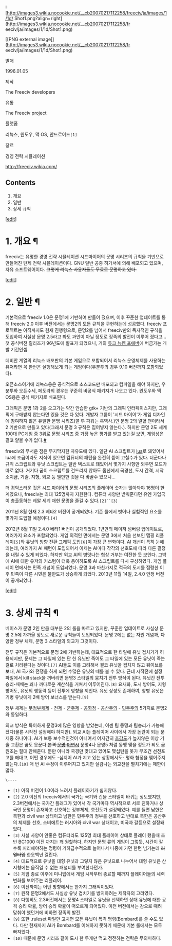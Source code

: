 ![http://images3.wikia.nocookie.net/__cb20070217112258/freeciv/ja/images/1/1d/
Shot1.png?align=right](http://images3.wikia.nocookie.net/__cb20070217112258/fr
eeciv/ja/images/1/1d/Shot1.png)

[[PNG external image]](http://images3.wikia.nocookie.net/__cb20070217112258/fr
eeciv/ja/images/1/1d/Shot1.png)

발매

1996.01.05

제작

The Freeciv developers

유통

The Freeciv project

플랫폼

리눅스, 윈도우, 맥 OS, 안드로이드`[1]`

장르

경영 전략 시뮬레이션

<http://freeciv.wikia.com/>

  

## Contents

    

1. 개요 
2. 일반 
3. 상세 규칙 

[[edit](http://rigvedawiki.net/r1/wiki.php/freeciv?action=edit&section=1)]

# 1. 개요 ¶

freeciv는 유명한 경영 전략 시뮬레이션 시드마이어의 문명 시리즈의 규칙을 기반으로 만들어진 턴제 전략 시뮬레이션이다. GNU 일반 공중
허가서에 의해 배포되고 있으며, 자유 소프트웨어이다. <del>그렇게 리눅스 사용자들도 무료로 문명하고 있다.</del>

  

[[edit](http://rigvedawiki.net/r1/wiki.php/freeciv?action=edit&section=2)]

# 2. 일반 ¶

기본적으로 freeciv 1.0은 문명1에 기반하여 만들어 졌으며, 이후 꾸준한 업데이트를 통해 freeciv 2.0 이후 버전에서는
문명2의 모든 규칙을 구현하는데 성공했다. freeciv 프로젝트는 아직까지도 현재 진행형으로, 문명2를 넘어서 freeciv만의 독자적인
규칙을 도입하여 사실상 문명 2.5라고 봐도 과언이 아닐 정도로 장족의 발전이 이루어 졌다고... 첫 공식버전 릴리즈가 96년도에 발표가
되었으니, 거의 [듀크 뉴켐 포에버](%EB%93%80%ED%81%AC%20%EB%89%B4%EC%BC%90%20%ED%8F%AC%EC%97%90%EB%B2%84.md)에 버금가는 개발 기간인셈.

  

데비안 계열의 리눅스 배포판의 기본 게임으로 포함되어서 리눅스 운영체제를 사용하는 유저라면 꼭 한번은 실행해보게 되는 게임이다(우분투의 경우
9.10 버전까지 포함되었다).

  

오픈소스이기에 리눅스용은 공식적으로 소스코드만 배포되고 컴파일을 해야 하지만, 우분투와 오픈수세, 페도라의 경우는 꾸준히 비공식 패키지가
나오고 있다. 윈도우와 맥OS용은 공식 패키지로 배포된다.  

그래픽은 문명 1과 2를 오고가는 약간 안습한 gtk+ 기반의 그래픽 인터페이스지만, 그래픽에 구애받지 않는다면 있을 것은 다 있다. 개발자
그룹이 '시드 마이어'가 게임 디자인에 참여하지 않은 유일한 문명 시리즈(콜 투 파워는 흑역사.)인 문명 2의 열혈 팬이라서 2 기반으로
만들고 있다(그래서 문명 3 규칙은 집어넣지 않는다.). 하지만 문명 2도 세계 100대 PC게임 중 3위로 문명 시리즈 중 가장 높은
평가를 받고 있는걸 보면, 게임성은 결코 얕볼 수가
없다.[#](http://psx.ign.com/objects/010/010640.html)

  

freeciv의 무서운 점은 무지막지한 자유도에 있다. 일단 AI 스크립트가 [lua](lua.md)로 돼있어서 lua에 조금이라도
지식이 있으면 컴퓨터의 패턴을 완전히 뜯어 고칠수가 있다. 더군다나 규칙 스크립트와 유닛 스크립트는 일반 텍스트로 돼있어서 몇가지 사항만
외우면 모드가 따로 없다. 거기다 굳이 스크립트를 건드리지 않아도 옵션에서 국경선, 도시 간격, 시작 소지금, 기술, 지형, 외교 등 웬만한
것을 다 바꿀수 있으니...

  

더 경악스러운 것은 [시드 마이어의 문명](%EC%8B%9C%EB%93%9C%20%EB%A7%88%EC%9D%B4%EC%96%B4%EC%9D%98%20%EB%AC%B8%EB%AA%85.md) 시리즈의 플레이어 숫자는 많아봐야 16명이 한계였으나, freeciv는 최대
125명까지 지원한다. 컴퓨터 사양만 받춰준다면 유엔 가입국이 총출동하는 레알 세계 재현 문명을 즐길 수 있다.`[2]``[3]`

  

2011년 8월 현재 2.3 베타2 버전이 공개되었다. 기존 룰에서 벗어나 실험적인 요소를 몇가지 도입할 예정이다.`[4]`

  

2012년 8월 11일 2.4.0 베타1 버전이 공개되었다. 1년만의 메이저 넘버링 업데이트로, 여러가지 요소가 포함되었다. 게임 외적인
면에서는 문명 3에서 처음 선보인 맵핑 리플레이`[5]`와 유닛의 방향 전환 그래픽 도입`[6]`이 가장 큰 변화이다. AI 개선이 특히
눈에 띄는데, 여러가지 AI 패턴이 도입되어서 이제는 AI마다 각각의 선호도에 따라 다른 결정을 내릴 수 있게 되었다. 하지만 외교 AI의
병맛나는 협상 거부는 여전한 듯 보인다. 그밖에 AI에 대한 유저의 커스텀이 더욱 용이하도록 AI 스크립트를 다시 구성하였다. 게임 플레이
면에서는 민족 개념이 도입되었다. 문명 3과 마찬가지로 적국의 도시를 점령한 이후 민족이 다른 시민은 불만도가 상승하게 되었다. 2013년
11월 14일, 2.4.0 안정 버전이 공개되었다.

  

[[edit](http://rigvedawiki.net/r1/wiki.php/freeciv?action=edit&section=3)]

# 3. 상세 규칙 ¶

베이스가 문명 2인 만큼 대부분 2의 룰을 따르고 있지만, 꾸준한 업데이트로 사실상 문명 2.5에 가까울 정도로 새로운 규칙들이 도입되었다.
문명 2에는 없는 자원 개념과, 다양한 정부 체제, 문명 3 스타일의 외교가 그것이다.

  

전투 규칙은 기본적으로 문명 2에 기반하는데, 대표적으로 한 타일에 유닛 겹치기가 허용되지만, 문제는 그 타일에 있는 단 한 유닛만 죽어도
그 타일에 있는 모든 유닛이 죽는걸로 처리된다는 것이다.`[7]` AI들도 이를 고려해서 결코 유닛을 겹치지 않고 웨이브를 보내, AI
국가와 전쟁을 하게 되면 수많은 유닛의 떼를 볼 수 있다. 근데 시작전에 설정 파일에서 kill stack을 꺼버리면 문명3 스타일의 뭉치기
전투 방식이 된다. 유닛간 전투 승리-패배는 꽤나 까다로운 계산식을 거쳐서 이루어진다.`[8]` 요새화, 도시 방어도, 지형 방어도, 유닛의
행동력 등이 전투에 영향을 끼친다. 유닛 상성도 존재하여, 창병 유닛은 기병 유닛에게 2배 방어 보너스를 받는다.`[9]`

  

정부 체제는 [무정부체제](%EB%AC%B4%EC%A0%95%EB%B6%80%EC%B2%B4%EC%A0%9C.md) \-
[전제](%EC%A0%84%EC%A0%9C.md) \- [군주제](%EA%B5%B0%EC%A3%BC%EC%A0%9C.md) \-
[공화정](%EA%B3%B5%ED%99%94%EC%A0%95.md) \-
[공산주의](%EA%B3%B5%EC%82%B0%EC%A3%BC%EC%9D%98.md) \-
[민주주의](%EB%AF%BC%EC%A3%BC%EC%A3%BC%EC%9D%98.md) 5가지로 문명2와 동일하다.

  

외교 방식은 특이하게 문명3에 많은 영향을 받았는데, 이젠 팀 동맹과 팀승리가 가능해졌다(물론 시작전 설정해야 하지만). 외교 AI는
플레이어 사이에서 가장 논란이 되는 문제중 하나이다. AI가 보통 보수적인것이 아니여서 어지간히
[호감도](%ED%98%B8%EA%B0%90%EB%8F%84.md)가 높지않은 이상 기술 교환은 꿈도 못꾼다.<del>본격
[문명](%EB%AC%B8%EB%AA%85.md) [미연시](%EB%AF%B8%EC%97%B0%EC%8B%9C.md)</del>
문명4나 문명5 처럼 동맹 맺을 정도가 되도 금 원조는 절대 안해준다. 뿐만 아니라 국경만 맞대고 있어도 몇십턴을 못가 무조건 선전포고를
해대고, 어떤 경우에도 -심지어 AI가 지고 있는 상황에서도- 평화 협정을 맺어주지 않는다.`[10]` 매 번 AI 수정이 이루어지고 있지만
실감나는 외교전을 펼치기에는 제한이 많다.

`\----`

  * `[1]` 아직 버전이 1.0이라 느려서 플레이하기가 쉽지않다.
  * `[2]` 2.0 이전의 freeciv에서의 국가는 국기와 건물 스타일이 바뀌는 정도였지만, 2.3버전에서는 국가간 플래그가 있어서 각 국가마다 역사적으로 서로 친하거나 상극인 문명이 존재하고 선호하는 정부체제, 호전도가 설정돼있다. 예를 들면 남한은 북한과 civil war 상태이고 남한은 민주주의 정부를 선호하고 반대로 북한은 공산주의 체제를 선호, 소비에트는 러시아와 civil war 상태이고, 미국과 갈등으로 설정돼있다.
  * `[3]` 사실 사양이 안좋은 컴퓨터라도 125명 최대 플레이어 상태로 플레이 했을때 초반 BC1000 이전 까지는 꽤 원할하다. 하지만 문명 류의 게임이 그렇듯, 시간이 갈수록 처리해야하는 명령이 기하급수적으로 늘어나서 나중에 가면 한턴 넘기는데 <del>리얼타임</del> 한오백년 걸린다.
  * `[4]` 대표적으로 유닛을 대형 유닛과 그렇지 않은 유닛으로 나누어서 대형 유닛은 산 지형에는 움직일 수 없는 패널티를 부여한다던가.
  * `[5]` 게임 종료 이후에 미니맵에서 게임 시작부터 종료할 때까지 플레이어들의 세력 변화를 보여주는 리플레이.
  * `[6]` 이전까지는 어떤 방향에서든 한가지 그래픽이었다.
  * `[7]` 원작 문명2에서도 사실상 유닛 겹치기를 방지하려는 제작자의 고려였다.
  * `[8]` 다행히도 2.3버전에서는 문명4 스타일로 유닛을 선택하면 상대 유닛에 대한 공격 승리 확률, 방어 승리 확률이 떠오르게 되어있다. 이전 버전에서는 감으로 때려 맞춰야 했던거에 비하면 장족의 발전.
  * `[9]` 또한 .ruleset 파일만 고치면 모든 유닛이 폭격 명령(Bombard)를 쓸 수도 있다. 다만 현재까지 AI가 Bombard를 이해하지 못하기 때문에 기본 룰에서는 모두 빠져있다.
  * `[10]` 때문에 문명 시리즈 같이 도시 한 두개만 먹고 정전하는 전략은 무의미하다.

